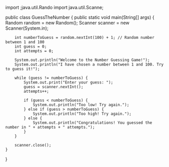 import ;java.util.Rando
import java.util.Scanne;

public class GuessTheNumber {
    public static void main(String[] args) {
        Random random = new Random();
      Scanner   scanner = new Scanner(System.in);

        int numberToGuess = random.nextInt(100) + 1; // Random number between 1 and 100
        int guess = 0;
        int attempts = 0;

        System.out.println("Welcome to the Number Guessing Game!");
        System.out.println("I have chosen a number between 1 and 100. Try to guess it!");

        while (guess != numberToGuess) {
            System.out.print("Enter your guess: ");
            guess = scanner.nextInt();
            attempts++;

            if (guess < numberToGuess) {
                System.out.println("Too low! Try again.");
            } else if (guess > numberToGuess) {
                System.out.println("Too high! Try again.");
            } else {
                System.out.println("Congratulations! You guessed the number in " + attempts + " attempts.");
            }
        }

        scanner.close();
    }
}
